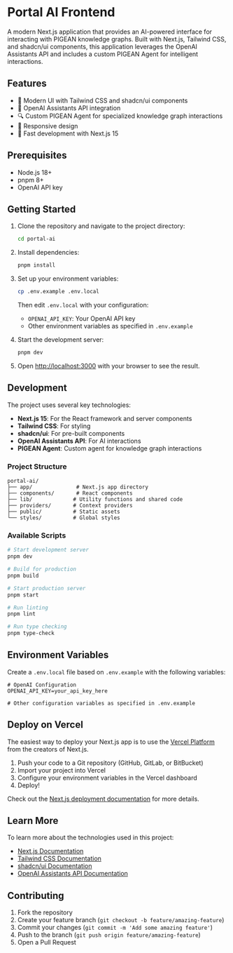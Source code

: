 # Portal AI Frontend

A modern Next.js application that provides an AI-powered interface for interacting with PIGEAN knowledge graphs. Built with Next.js, Tailwind CSS, and shadcn/ui components, this application leverages the OpenAI Assistants API and includes a custom PIGEAN Agent for intelligent interactions.

## Features

- 🎨 Modern UI with Tailwind CSS and shadcn/ui components
- 🤖 OpenAI Assistants API integration
- 🔍 Custom PIGEAN Agent for specialized knowledge graph interactions
- 📱 Responsive design
- 🚀 Fast development with Next.js 15

## Prerequisites

- Node.js 18+ 
- pnpm 8+
- OpenAI API key

## Getting Started

1. Clone the repository and navigate to the project directory:
   ```bash
   cd portal-ai
   ```

2. Install dependencies:
   ```bash
   pnpm install
   ```

3. Set up your environment variables:
   ```bash
   cp .env.example .env.local
   ```
   Then edit `.env.local` with your configuration:
   - `OPENAI_API_KEY`: Your OpenAI API key
   - Other environment variables as specified in `.env.example`

4. Start the development server:
   ```bash
   pnpm dev
   ```

5. Open [http://localhost:3000](http://localhost:3000) with your browser to see the result.

## Development

The project uses several key technologies:

- **Next.js 15**: For the React framework and server components
- **Tailwind CSS**: For styling
- **shadcn/ui**: For pre-built components
- **OpenAI Assistants API**: For AI interactions
- **PIGEAN Agent**: Custom agent for knowledge graph interactions

### Project Structure

```
portal-ai/
├── app/              # Next.js app directory
├── components/       # React components
├── lib/             # Utility functions and shared code
├── providers/       # Context providers
├── public/          # Static assets
└── styles/          # Global styles
```

### Available Scripts

```bash
# Start development server
pnpm dev

# Build for production
pnpm build

# Start production server
pnpm start

# Run linting
pnpm lint

# Run type checking
pnpm type-check
```

## Environment Variables

Create a `.env.local` file based on `.env.example` with the following variables:

```env
# OpenAI Configuration
OPENAI_API_KEY=your_api_key_here

# Other configuration variables as specified in .env.example
```

## Deploy on Vercel

The easiest way to deploy your Next.js app is to use the [Vercel Platform](https://vercel.com/new?utm_medium=default-template&filter=next.js&utm_source=create-next-app&utm_campaign=create-next-app-readme) from the creators of Next.js.

1. Push your code to a Git repository (GitHub, GitLab, or BitBucket)
2. Import your project into Vercel
3. Configure your environment variables in the Vercel dashboard
4. Deploy!

Check out the [Next.js deployment documentation](https://nextjs.org/docs/app/building-your-application/deploying) for more details.

## Learn More

To learn more about the technologies used in this project:

- [Next.js Documentation](https://nextjs.org/docs)
- [Tailwind CSS Documentation](https://tailwindcss.com/docs)
- [shadcn/ui Documentation](https://ui.shadcn.com)
- [OpenAI Assistants API Documentation](https://platform.openai.com/docs/assistants/overview)

## Contributing

1. Fork the repository
2. Create your feature branch (`git checkout -b feature/amazing-feature`)
3. Commit your changes (`git commit -m 'Add some amazing feature'`)
4. Push to the branch (`git push origin feature/amazing-feature`)
5. Open a Pull Request
